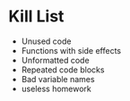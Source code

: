 Kill List
=========
* Unused code
* Functions with side effects
* Unformatted code
* Repeated code blocks
* Bad variable names
* useless homework
